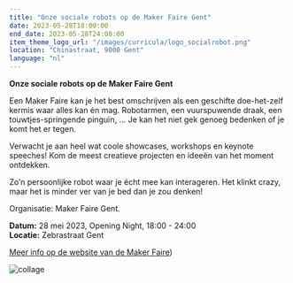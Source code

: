 ```yaml
---
title: "Onze sociale robots op de Maker Faire Gent"
date: 2023-05-28T18:00:00
end_date: 2023-05-28T24:00:00
item_theme_logo_url: "/images/curricula/logo_socialrobot.png"
location: "Chinastraat, 9000 Gent"
language: "nl"
---
```

**Onze sociale robots op de Maker Faire Gent**

Een Maker Faire kan je het best omschrijven als een geschifte doe-het-zelf kermis waar alles kan én mag. 
Robotarmen, een vuurspuwende draak, een touwtjes-springende pinguïn, … Je kan het niet gek genoeg bedenken of je komt het er tegen.

Verwacht je aan heel wat coole showcases, workshops en keynote speeches! Kom de meest creatieve projecten en ideeën van het moment ontdekken.

Zo’n persoonlijke robot waar je écht mee kan interageren. Het klinkt crazy, maar het is minder ver van je bed dan je zou denken! 

Organisatie: Maker Faire Gent.

**Datum:** 28 mei 2023, Opening Night, 18:00 - 24:00<br>
**Locatie:**  Zebrastraat Gent

[Meer info op de website van de Maker Faire](https://www.makerfairegent.be/programma-item/sociale-robots-by-ugent-en-dwengo))


![collage](https://user-images.githubusercontent.com/48352335/219162108-dcefca12-13fb-458f-a299-7f56f7017dec.png)
